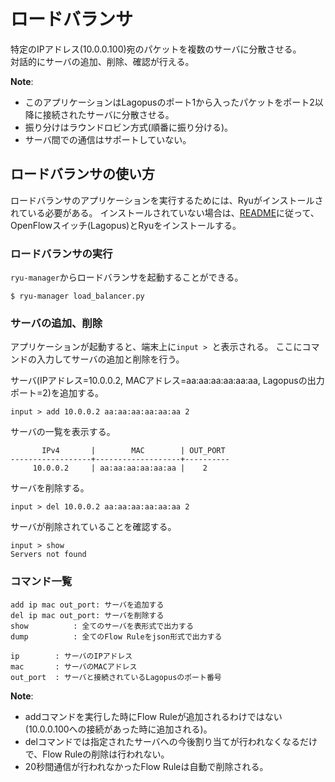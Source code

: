# ロードバランサ

特定のIPアドレス(10.0.0.100)宛のパケットを複数のサーバに分散させる。  
対話的にサーバの追加、削除、確認が行える。

**Note**:
- このアプリケーションはLagopusのポート1から入ったパケットをポート2以降に接続されたサーバに分散させる。
- 振り分けはラウンドロビン方式(順番に振り分ける)。
- サーバ間での通信はサポートしていない。

## ロードバランサの使い方

ロードバランサのアプリケーションを実行するためには、Ryuがインストールされている必要がある。
インストールされていない場合は、[README](./path/to/ansible_readme)に従って、OpenFlowスイッチ(Lagopus)とRyuをインストールする。

### ロードバランサの実行

`ryu-manager`からロードバランサを起動することができる。

```
$ ryu-manager load_balancer.py
```

### サーバの追加、削除

アプリケーションが起動すると、端末上に`input > `と表示される。
ここにコマンドの入力してサーバの追加と削除を行う。

サーバ(IPアドレス=10.0.0.2, MACアドレス=aa:aa:aa:aa:aa:aa, Lagopusの出力ポート=2)を追加する。

```
input > add 10.0.0.2 aa:aa:aa:aa:aa:aa 2
```

サーバの一覧を表示する。

```
       IPv4       |        MAC        | OUT_PORT
------------------+-------------------+----------
     10.0.0.2     | aa:aa:aa:aa:aa:aa |    2
```

サーバを削除する。

```
input > del 10.0.0.2 aa:aa:aa:aa:aa:aa 2
```

サーバが削除されていることを確認する。

```
input > show
Servers not found
```

### コマンド一覧

```
add ip mac out_port: サーバを追加する
del ip mac out_port: サーバを削除する
show          : 全てのサーバを表形式で出力する
dump          : 全てのFlow Ruleをjson形式で出力する

ip        : サーバのIPアドレス
mac       : サーバのMACアドレス
out_port  : サーバと接続されているLagopusのポート番号
```

**Note**:
- addコマンドを実行した時にFlow Ruleが追加されるわけではない(10.0.0.100への接続があった時に追加される)。
- delコマンドでは指定されたサーバへの今後割り当てが行われなくなるだけで、Flow Ruleの削除は行われない。
- 20秒間通信が行われなかったFlow Ruleは自動で削除される。




